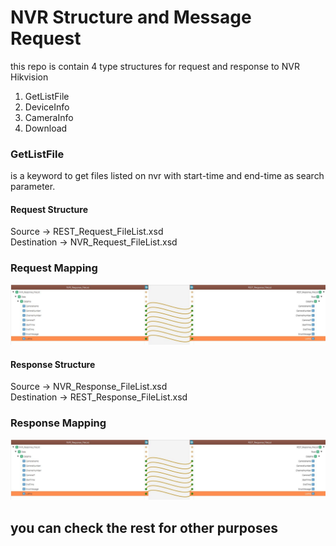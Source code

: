 # NVR Structure and Message Request
this repo is contain 4 type structures for request and response to NVR Hikvision
1. GetListFile
2. DeviceInfo
3. CameraInfo
4. Download

### GetListFile
is a keyword to get files listed on nvr with start-time and end-time as search parameter.
#### Request Structure
  Source -> REST_Request_FileList.xsd\
  Destination -> NVR_Request_FileList.xsd
### Request Mapping
![alt text](https://github.com/UncalESB/NVR_Hikvision/blob/main/reqmap.JPG)
#### Response Structure
Source -> NVR_Response_FileList.xsd\
Destination -> REST_Response_FileList.xsd
### Response Mapping
![alt text](https://github.com/UncalESB/NVR_Hikvision/blob/main/resmap.JPG)
## you can check the rest for other purposes
